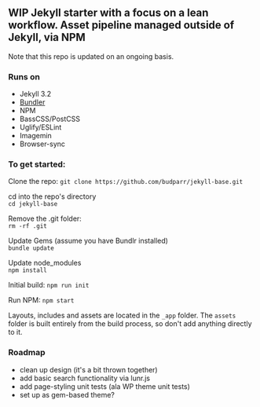 ## WIP Jekyll starter with a focus on a lean workflow. Asset pipeline managed outside of Jekyll, via NPM

Note that this repo is updated on an ongoing basis.

### Runs on
- Jekyll 3.2  
- [Bundler](http://bundler.io/)
- NPM
- BassCSS/PostCSS
- Uglify/ESLint
- Imagemin
- Browser-sync



### To get started:

Clone the repo:
`git clone https://github.com/budparr/jekyll-base.git`  

cd into the repo's directory  
`cd jekyll-base`

Remove the .git folder:  
`rm -rf .git`

Update Gems (assume you have Bundlr installed)  
`bundle update`  

Update node_modules  
`npm install`  

Initial build:
`npm run init`  

Run NPM:
`npm start`


Layouts, includes and assets are located in the `_app` folder. The `assets` folder is built entirely from the build process, so don't add anything directly to it.

### Roadmap
- clean up design (it's a bit thrown together)
- add basic search functionality via lunr.js
- add page-styling unit tests (ala WP theme unit tests)
- set up as gem-based theme?

